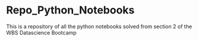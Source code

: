 # Repo_Python_Notebooks
This is a repository of all the python notebooks solved from section 2 of the WBS Datascience Bootcamp
